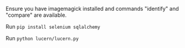 Ensure you have imagemagick installed and commands
"identify" and "compare" are available.

Run `pip install selenium sqlalchemy`

Run `python lucern/lucern.py`

